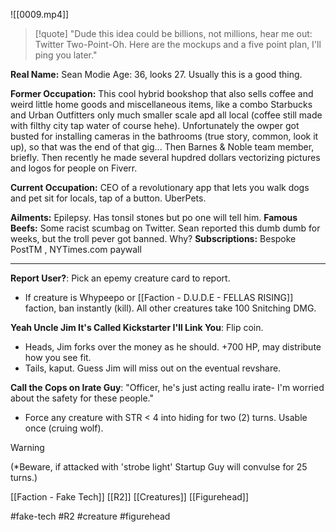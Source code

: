 ![[0009.mp4]]

> [!quote] 
> "Dude this idea could be billions, not millions, hear me out: Twitter Two-Point-Oh. Here are the mockups and a five point plan, I'll ping you later." 

**Real Name:** Sean Modie 
Age: 36, looks 27. Usually this is a good thing. 

**Former Occupation:** This cool hybrid bookshop that also sells coffee and weird little home goods and miscellaneous items, like a combo Starbucks and Urban Outfitters only much smaller scale apd all local (coffee still made with filthy city tap water of course hehe). Unfortunately the owper got busted for installing cameras in the bathrooms (true story, common, look it up), so that was the end of that gig... Then Barnes & Noble team member, briefly. Then recently he made several hupdred dollars vectorizing pictures and logos for people on Fiverr. 

**Current Occupation:** CEO of a revolutionary app that lets you walk dogs and pet sit for locals, tap of a button. UberPets. 

**Ailments:** Epilepsy. Has tonsil stones but po one will tell him. 
**Famous Beefs:** Some racist scumbag on Twitter. Sean reported this dumb dumb for weeks, but the troll pever got banned. Why? 
**Subscriptions:** Bespoke PostTM , NYTimes.com paywall
***
**Report User?**: Pick an epemy creature card to report. 
* If creature is Whypeepo or [[Faction - D.U.D.E - FELLAS RISING]] faction, ban instantly (kill). All other creatures take 100 Snitching DMG.

**Yeah Uncle Jim It's Called Kickstarter I'll Link You**: Flip coin. 
* Heads, Jim forks over the money as he should. +700 HP, may distribute how you see fit. 
* Tails, kaput. Guess Jim will miss out on the eventual revshare.

**Call the Cops on Irate Guy**: "Officer, he's just acting reallu irate- I'm worried about the safety for these people." 
* Force any creature with STR < 4 into hiding for two (2) turns. Usable once (cruing wolf).

> [!warning] 
> (*Beware, if attacked with 'strobe light' Startup Guy will convulse for 25 turns.) 

[[Faction - Fake Tech]]
[[R2]]
[[Creatures]]
[[Figurehead]]

#fake-tech #R2 #creature #figurehead